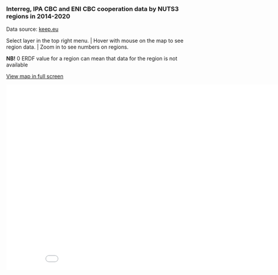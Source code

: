 ### Interreg, IPA CBC and ENI CBC cooperation data by NUTS3 regions in 2014-2020 ###

Data source: [keep.eu](https://keep.eu)

Select layer in the top right menu. | Hover with mouse on the map to see region data. | Zoom in to see numbers on regions.

**NB!** 0 ERDF value for a region can mean that data for the region is not available

[View map in full screen](https://ltalve.github.io/interreg-map/map.html)
<iframe src="map.html" height="500" width="900" scrolling="no" frameBorder="0"></iframe>
